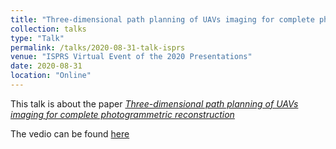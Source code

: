 ```yaml
---
title: "Three-dimensional path planning of UAVs imaging for complete photogrammetric reconstruction"
collection: talks
type: "Talk"
permalink: /talks/2020-08-31-talk-isprs
venue: "ISPRS Virtual Event of the 2020 Presentations"
date: 2020-08-31
location: "Online"
---
```


This talk is about the paper [*Three-dimensional path planning of UAVs imaging for complete photogrammetric reconstruction*](/publication/2020-08-03-3Dplanning-annals.md)

The vedio can be found [here](https://isprs.stream-up.tv/media-88-three-dimensional-path-planning-of-uavs-imaging-for-complete-photogrammetric-reconstruction)